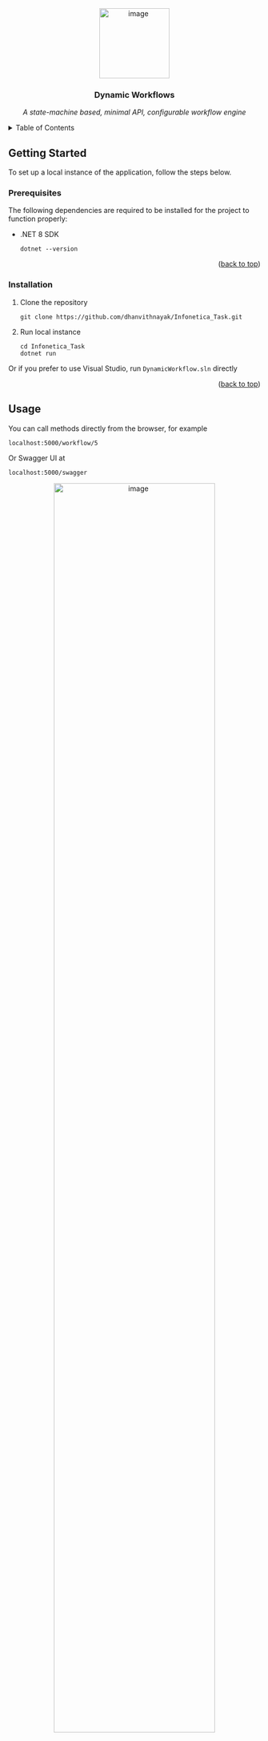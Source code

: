 <div id="top"></div>

<!-- UPDATE -->
<div align="center">
  <a href="https://github.com/metakgp/PROJECT_NAME">
     <img width="140" alt="image" src="https://raw.githubusercontent.com/metakgp/design/main/logos/black-large.jpg">
  </a>

  <h3 align="center">Dynamic Workflows</h3>

  <p align="center">
  <!-- UPDATE -->
    <i>A state-machine based, minimal API, configurable workflow engine</i>
    <br />
  </p>
</div>


<!-- TABLE OF CONTENTS -->
<details>
<summary>Table of Contents</summary>

- [Getting Started](#getting-started)
  - [Prerequisites](#prerequisites)
  - [Installation](#installation)
- [Usage](#usage)

</details>



## Getting Started

To set up a local instance of the application, follow the steps below.

### Prerequisites
The following dependencies are required to be installed for the project to function properly:
* .NET 8 SDK
  
  ```
  dotnet --version
  ```

<p align="right">(<a href="#top">back to top</a>)</p>

### Installation

1. Clone the repository

   ```
   git clone https://github.com/dhanvithnayak/Infonetica_Task.git
   ```

2. Run local instance
   
   ```
   cd Infonetica_Task
   dotnet run
   ```

Or if you prefer to use Visual Studio, run `DynamicWorkflow.sln` directly

<p align="right">(<a href="#top">back to top</a>)</p>


## Usage
You can call methods directly from the browser, for example

```
localhost:5000/workflow/5
```

Or Swagger UI at

```
localhost:5000/swagger
```

<div align="center">
  <img width="80%" alt="image" src="">
</div>

<p align="right">(<a href="#top">back to top</a>)</p>
